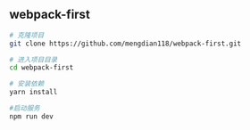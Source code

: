 ## webpack-first
```bash
# 克隆项目 
git clone https://github.com/mengdian118/webpack-first.git

# 进入项目目录
cd webpack-first

# 安装依赖
yarn install

#启动服务
npm run dev
```